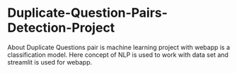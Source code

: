 # Duplicate-Question-Pairs-Detection-Project
About Duplicate Questions pair is machine learning project with webapp is a classification model. Here concept of NLP is used to work with data set and streamlit is used for webapp.
